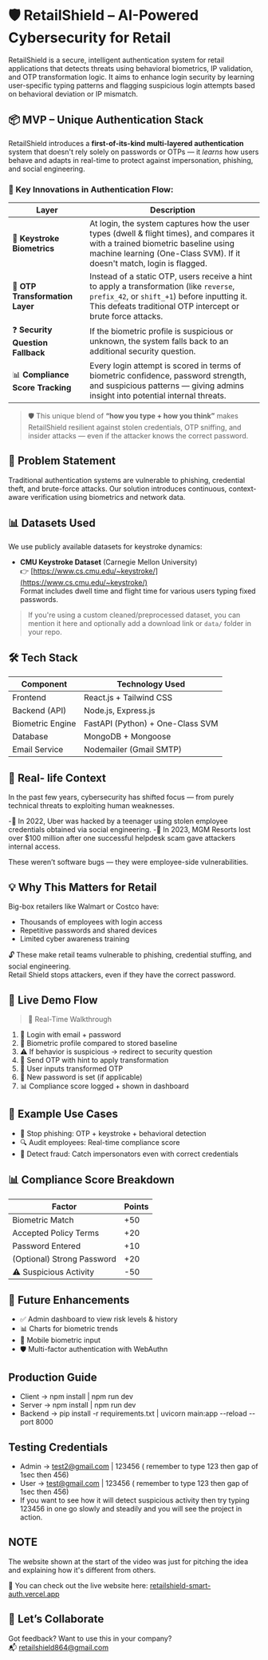 # 🛡️ RetailShield – AI-Powered Cybersecurity for Retail

RetailShield is a secure, intelligent authentication system for retail applications that detects threats using behavioral biometrics, IP validation, and OTP transformation logic. It aims to enhance login security by learning user-specific typing patterns and flagging suspicious login attempts based on behavioral deviation or IP mismatch.

## 📦 MVP – Unique Authentication Stack

RetailShield introduces a **first-of-its-kind multi-layered authentication** system that doesn't rely solely on passwords or OTPs — it *learns* how users behave and adapts in real-time to protect against impersonation, phishing, and social engineering.

### 🔐 Key Innovations in Authentication Flow:

| Layer                        | Description |
|-----------------------------|-------------|
| 🧠 **Keystroke Biometrics** | At login, the system captures how the user types (dwell & flight times), and compares it with a trained biometric baseline using machine learning (One-Class SVM). If it doesn't match, login is flagged. |
| 🔁 **OTP Transformation Layer** | Instead of a static OTP, users receive a hint to apply a transformation (like `reverse`, `prefix_42`, or `shift_+1`) before inputting it. This defeats traditional OTP intercept or brute force attacks. |
| ❓ **Security Question Fallback** | If the biometric profile is suspicious or unknown, the system falls back to an additional security question. |
| 📊 **Compliance Score Tracking** | Every login attempt is scored in terms of biometric confidence, password strength, and suspicious patterns — giving admins insight into potential internal threats. |

> 🛡️ This unique blend of **“how you type + how you think”** makes RetailShield resilient against stolen credentials, OTP sniffing, and insider attacks — even if the attacker knows the correct password.

## 🧠 Problem Statement

Traditional authentication systems are vulnerable to phishing, credential theft, and brute-force attacks. Our solution introduces continuous, context-aware verification using biometrics and network data.

## 📊 Datasets Used

We use publicly available datasets for keystroke dynamics:

- **CMU Keystroke Dataset** (Carnegie Mellon University)  
  👉 [https://www.cs.cmu.edu/~keystroke/](https://www.cs.cmu.edu/~keystroke/)  
  Format includes dwell time and flight time for various users typing fixed passwords.

> If you're using a custom cleaned/preprocessed dataset, you can mention it here and optionally add a download link or `data/` folder in your repo.


## 🛠️ Tech Stack

| Component         | Technology Used                  |
|------------------|----------------------------------|
| Frontend         | React.js + Tailwind CSS          |
| Backend (API)    | Node.js, Express.js              |
| Biometric Engine | FastAPI (Python) + One-Class SVM |
| Database         | MongoDB + Mongoose               |
| Email Service    | Nodemailer (Gmail SMTP)          |


## 🚀 Real- life Context
In the past few years, cybersecurity has shifted focus — from purely technical threats to exploiting human weaknesses.

 -🔐 In 2022, Uber was hacked by a teenager using stolen employee credentials obtained via social engineering.
 -🎰 In 2023, MGM Resorts lost over $100 million after one successful helpdesk scam gave attackers internal access.

These weren’t software bugs — they were employee-side vulnerabilities.

## 💡 Why This Matters for Retail

Big-box retailers like Walmart or Costco have:

- Thousands of employees with login access  
- Repetitive passwords and shared devices  
- Limited cyber awareness training  

🔓 These make retail teams vulnerable to phishing, credential stuffing, and social engineering.  
Retail Shield stops attackers, even if they have the correct password.

## 🎥 Live Demo Flow

> 🔴 Real-Time Walkthrough

1. 👤 Login with email + password  
2. 🧠 Biometric profile compared to stored baseline  
3. ⚠️ If behavior is suspicious → redirect to security question  
4. 📩 Send OTP with hint to apply transformation  
5. 🧮 User inputs transformed OTP  
6. 🔐 New password is set (if applicable)  
7. 📊 Compliance score logged + shown in dashboard

## 🤖 Example Use Cases

- 🚫 Stop phishing: OTP + keystroke + behavioral detection  
- 🔍 Audit employees: Real-time compliance score  
- 🧠 Detect fraud: Catch impersonators even with correct credentials

## 📊 Compliance Score Breakdown

| Factor                  | Points |
|-------------------------|--------|
| Biometric Match         | +50    |
| Accepted Policy Terms   | +20    |
| Password Entered        | +10    |
| (Optional) Strong Password | +20 |
| ⚠️ Suspicious Activity  | -50    |

## 🧠 Future Enhancements

- ✅ Admin dashboard to view risk levels & history  
- 📊 Charts for biometric trends  
- 📱 Mobile biometric input  
- 🛡️ Multi-factor authentication with WebAuthn




## Production Guide
 - Client -> npm install | npm run dev
 - Server -> npm install | npm run dev
 - Backend ->  pip install -r requirements.txt | uvicorn main:app --reload --port 8000

## Testing Credentials
 - Admin -> test2@gmail.com | 123456  ( remember to type 123 then gap of 1sec then 456)
 - User -> test@gmail.com | 123456 ( remember to type 123 then gap of 1sec then 456)
 - If you want to see how it will detect suspicious activity then try typing 123456 in one go slowly and steadily  and you will see the project in action.
   
## NOTE
The website shown at the start of the video was just for pitching the idea and explaining how it's different from others.

🔗 You can check out the live website here: [retailshield-smart-auth.vercel.app](https://retailshield-smart-auth.vercel.app/)

## 🤝 Let’s Collaborate

Got feedback? Want to use this in your company?  
📬 retailshield864@gmail.com



